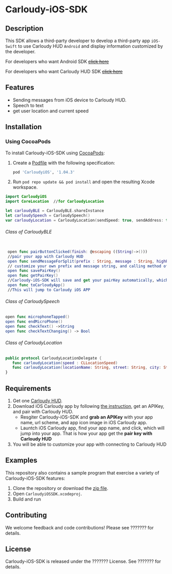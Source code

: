 # Carloudy-iOS-SDK

## Description
This SDK allows a third-party developer to develop a third-party app `iOS-Swift` to use Carloudy HUD `Android` and display information customized by the developer.

For developers who want Android SDK ~~[click here](https://google.com)~~

For developers who want Carloudy HUD SDK ~~[click here](https://google.com)~~

## Features
* Sending messages from iOS device to Carloudy HUD.
* Speech to text
* get user location and current speed

## Installation

### Using CocoaPods

To install Carloudy-iOS-SDK using [CocoaPods](https://cocoapods.org/):
1. Create a [Podfile](https://guides.cocoapods.org/syntax/podfile.html) with the following specification:
   ```ruby
   pod 'CarloudyiOS', '1.04.3'
   ```

1. Run `pod repo update && pod install` and open the resulting Xcode workspace.

```swift
import CarloudyiOS
import CoreLocation  //for CarloudyLocation
```
```swift
let carloudyBLE = CarloudyBLE.shareInstance
let carloudySpeech = CarloudySpeech()
var carloudyLocation = CarloudyLocation(sendSpeed: true, sendAddress: true)
```

###### Class of CarloudyBLE
   ```swift
   
    open func pairButtonClicked(finish: @escaping ((String)->()))
    //pair your app with Carloudy HUD
    open func sendMessageForSplit(prefix : String, message : String, highPriority : Bool = false, coverTheFront: Bool = false)
    // customize your own prefix and message string, and calling method of `sendMessageForSplit` will send message to Carloudy HUD
    open func savePairKey()      
    open func getPairKey()
    //Carloudy-iOS-SDK will save and get your pairKey automatically, which means you just need call `pairButtonClicked` once
    open func toCarloudyApp()    
    //This will jump to Carloudy iOS APP
   ```
###### Class of CarloudySpeech
   ```swift
   open func microphoneTapped()
   open func endMicroPhone()
   open func checkText() ->String
   open func checkTextChanging() -> Bool
   ```
###### Class of CarloudyLocation
   ```swift
   public protocol CarloudyLocationDelegate {
      func carloudyLocation(speed : CLLocationSpeed)
      func carloudyLocation(locationName: String, street: String, city: String, zipCode: String, country: String)
   }
   ```

## Requirements
1. Get one [Carloudy HUD](http://www.carloudy.com/). 
1. Download iOS Carloudy app by following [the instruction](http://gettingstarted.carloudy.com/ios-platform), get an APIKey, and pair with Carloudy HUD.
    - Resgiter Carloudy-iOS-SDK and **grab an APIKey** with your app name, url scheme, and app icon image in iOS Carloudy app.
    - Launtch iOS Carloudy app, find your app name, and click, which will jump into your app. That is how your app get the   **pair key with Carloudy HUD**
1. You will be able to customize your app with connecting to Carloudy HUD 

## Examples
This repository also contains a sample program that exercise a variety of Carloudy-iOS-SDK features:
1. Clone the repository or download the [zip file](https://github.com/Cognitive-AI-Tech/Carloudy-iOS-SDK/archive/master.zip).
1. Open `CarloudyiOSSDK.xcodeproj`.
1. Build and run

## Contributing

We welcome feedback and code contributions! Please see ??????? for details.

## License

Carloudy-iOS-SDK is released under the ??????? License. See ??????? for details.
